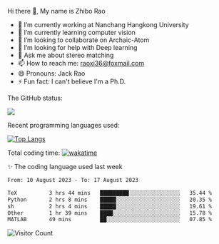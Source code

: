 Hi there 👋, My name is Zhibo Rao
- 🔭 I’m currently working at Nanchang Hangkong University
- 🌱 I’m currently learning computer vision
- 👯 I’m looking to collaborate on Archaic-Atom
- 🤔 I’m looking for help with Deep learning
- 💬 Ask me about stereo matching
- 📫 How to reach me: raoxi36@foxmail.com
- 😄 Pronouns: Jack Rao
- ⚡ Fun fact: I can't believe I'm a Ph.D.

The GitHub status:

![](https://github-readme-stats.vercel.app/api?username=ZhiboRao)

Recent programming languages used:

[![Top Langs](https://github-readme-stats.vercel.app/api/top-langs/?username=ZhiboRao&layout=compact)](https://github.com/anuraghazra/github-readme-stats)

Total coding time: [![wakatime](https://wakatime.com/badge/user/51ec5ec7-4742-4243-9eea-732ade32c0b7.svg)](https://wakatime.com/@51ec5ec7-4742-4243-9eea-732ade32c0b7)

✨ The coding language used last week 
<!--START_SECTION:waka-->

```txt
From: 10 August 2023 - To: 17 August 2023

TeX          3 hrs 44 mins   █████████░░░░░░░░░░░░░░░░   35.44 %
Python       2 hrs 8 mins    █████░░░░░░░░░░░░░░░░░░░░   20.35 %
sh           2 hrs 4 mins    █████░░░░░░░░░░░░░░░░░░░░   19.61 %
Other        1 hr 39 mins    ████░░░░░░░░░░░░░░░░░░░░░   15.78 %
MATLAB       49 mins         ██░░░░░░░░░░░░░░░░░░░░░░░   07.85 %
```

<!--END_SECTION:waka-->

![Visitor Count](https://profile-counter.glitch.me/Raohaocheng/count.svg)
